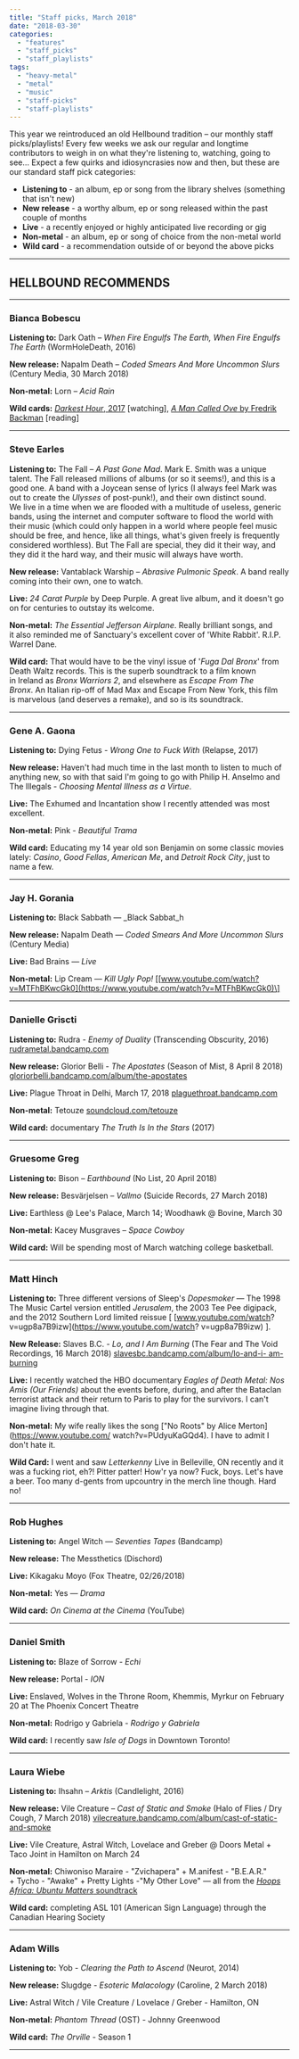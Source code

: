 ```yaml
---
title: "Staff picks, March 2018"
date: "2018-03-30"
categories: 
  - "features"
  - "staff_picks"
  - "staff_playlists"
tags: 
  - "heavy-metal"
  - "metal"
  - "music"
  - "staff-picks"
  - "staff-playlists"
---
```


This year we reintroduced an old Hellbound tradition – our monthly staff picks/playlists! Every few weeks we ask our regular and longtime contributors to weigh in on what they're listening to, watching, going to see... Expect a few quirks and idiosyncrasies now and then, but these are our standard staff pick categories:

- **Listening to** \- an album, ep or song from the library shelves (something that isn't new)
- **New release** \- a worthy album, ep or song released within the past couple of months
- **Live** - a recently enjoyed or highly anticipated live recording or gig
- **Non-metal** - an album, ep or song of choice from the non-metal world
- **Wild card** - a recommendation outside of or beyond the above picks

* * *

## HELLBOUND RECOMMENDS

* * *

### Bianca Bobescu

**Listening to:** Dark Oath – _When Fire Engulfs The Earth, When Fire Engulfs The Earth_ (WormHoleDeath, 2016)

**New release:** Napalm Death – _Coded Smears And More Uncommon Slurs_ (Century Media, 30 March 2018)

**Non-metal:** Lorn – _Acid Rain_

**Wild cards:** [_Darkest Hour_, 2017](http://www.imdb.com/title/tt4555426/?pf_rd_m=A2FGELUUNOQJNL&pf_rd_p=ea4e08e1-c8a3-47b5-ac3a-75026647c16e&pf_rd_r=0VAT8YY0T1F33B28MGF3&pf_rd_s=center-1&pf_rd_t=15506&pf_rd_i=moviemeter&ref_=chtmvm_tt_21) \[watching\], [_A Man Called Ove_ by Fredrik Backman](https://www.goodreads.com/book/show/18774964-a-man-called-ove) \[reading\]

* * *

### Steve Earles

**Listening to:** The Fall – _A_ _Past Gone Mad_. Mark E. Smith was a unique talent. The Fall released millions of albums (or so it seems!), and this is a good one. A band with a Joycean sense of lyrics (I always feel Mark was out to create the _Ulysses_ of post-punk!), and their own distinct sound. We live in a time when we are flooded with a multitude of useless, generic bands, using the internet and computer software to flood the world with their music (which could only happen in a world where people feel music should be free, and hence, like all things, what's given freely is frequently considered worthless). But The Fall are special, they did it their way, and they did it the hard way, and their music will always have worth.

**New release:** Vantablack Warship – _Abrasive Pulmonic Speak_. A band really coming into their own, one to watch.

**Live:** _24 Carat Purple_ by Deep Purple. A great live album, and it doesn't go on for centuries to outstay its welcome.

**Non-metal:** _The Essential Jefferson Airplane_. Really brilliant songs, and it also reminded me of Sanctuary's excellent cover of 'White Rabbit'. R.I.P. Warrel Dane.

**Wild card:** That would have to be the vinyl issue of '_Fuga Dal Bronx_' from Death Waltz records. This is the superb soundtrack to a film known in Ireland as _Bronx Warriors 2_, and elsewhere as _Escape From The Bronx_. An Italian rip-off of Mad Max and Escape From New York, this film is marvelous (and deserves a remake), and so is its soundtrack.

* * *

### Gene A. Gaona

**Listening to:** Dying Fetus - _Wrong One to Fuck With_ (Relapse, 2017)

**New release:** Haven't had much time in the last month to listen to much of anything new, so with that said I'm going to go with Philip H. Anselmo and The Illegals - _Choosing Mental Illness as a Virtue_.

**Live:** The Exhumed and Incantation show I recently attended was most excellent.

**Non-metal:** Pink - _Beautiful Trama_

**Wild card:** Educating my 14 year old son Benjamin on some classic movies lately: _Casino_, _Good Fellas_, _American Me_, and _Detroit Rock City_, just to name a few.

* * *

### Jay H. Gorania

**Listening to:** Black Sabbath — _Black Sabbat_h

**New release:** Napalm Death — _Coded Smears And More Uncommon Slurs_ (Century Media)

**Live:** Bad Brains — _Live_

**Non-metal:** Lip Cream — _Kill Ugly Pop!_ \[[www.youtube.com/watch?v=MTFhBKwcGk0](https://www.youtube.com/watch?v=MTFhBKwcGk0)\]

* * *

### Danielle Griscti

**Listening to:** Rudra - _Enemy of Duality_ (Transcending Obscurity, 2016) [rudrametal.bandcamp.com](https://rudrametal.bandcamp.com/)

**New release:** Glorior Belli - _The Apostates_ (Season of Mist, 8 April 8 2018) [gloriorbelli.bandcamp.com/album/the-apostates](https://gloriorbelli.bandcamp.com/album/the-apostates)

**Live:** Plague Throat in Delhi, March 17, 2018 [plaguethroat.bandcamp.com](https://plaguethroat.bandcamp.com/)

**Non-metal:** Tetouze [soundcloud.com/tetouze](https://soundcloud.com/tetouze)

**Wild card:** documentary _The Truth Is In the Stars_ (2017)

* * *

### Gruesome Greg

**Listening to:** Bison – _Earthbound_ (No List, 20 April 2018)

**New release:** Besvärjelsen – _Vallmo_ (Suicide Records, 27 March 2018)

**Live:** Earthless @ Lee's Palace, March 14; Woodhawk @ Bovine, March 30

**Non-metal:** Kacey Musgraves – _Space Cowboy_

**Wild card:** Will be spending most of March watching college basketball.

* * *

### Matt Hinch

**Listening to:** Three different versions of Sleep's _Dopesmoker —_ The 1998 The Music Cartel version entitled _Jerusalem_, the 2003 Tee Pee digipack, and the 2012 Southern Lord limited reissue \[ [www.youtube.com/watch? v=ugp8a7B9izw](https://www.youtube.com/watch? v=ugp8a7B9izw) \].

**New Release:** Slaves B.C. - _Lo, and I Am Burning_ (The Fear and The Void Recordings, 16 March 2018) [slavesbc.bandcamp.com/album/lo-and-i- am-burning](https://slavesbc.bandcamp.com/album/lo-and-i-am-burning)

**Live:** I recently watched the HBO documentary _Eagles of Death Metal: Nos Amis (Our Friends)_ about the events before, during, and after the Bataclan terrorist attack and their return to Paris to play for the survivors. I can't imagine living through that.

**Non-metal:** My wife really likes the song ["No Roots" by Alice Merton](https://www.youtube.com/ watch?v=PUdyuKaGQd4). I have to admit I don't hate it.

**Wild Card:** I went and saw _Letterkenny_ Live in Belleville, ON recently and it was a fucking riot, eh?! Pitter patter! How'r ya now? Fuck, boys. Let's have a beer. Too many d-gents from upcountry in the merch line though. Hard no!

* * *

### Rob Hughes

**Listening to:** Angel Witch — _Seventies Tapes_ (Bandcamp)

**New release:** The Messthetics (Dischord)

**Live:** Kikagaku Moyo (Fox Theatre, 02/26/2018)

**Non-metal:** Yes — _Drama_

**Wild card:** _On Cinema at the Cinema_ (YouTube)

* * *

### Daniel Smith

**Listening to:** Blaze of Sorrow - _Echi_

**New release:** Portal - _ION_

**Live:** Enslaved, Wolves in the Throne Room, Khemmis, Myrkur on February 20 at The Phoenix Concert Theatre

**Non-metal:** Rodrigo y Gabriela - _Rodrigo y Gabriela_

**Wild card:** I recently saw _Isle of Dogs_ in Downtown Toronto!

* * *

### Laura Wiebe

**Listening to:** Ihsahn – _Arktis_ (Candlelight, 2016)

**New release:** Vile Creature – _Cast of Static and Smoke_ (Halo of Flies / Dry Cough, 7 March 2018) [vilecreature.bandcamp.com/album/cast-of-static-and-smoke](https://vilecreature.bandcamp.com/album/cast-of-static-and-smoke)

**Live:** Vile Creature, Astral Witch, Lovelace and Greber @ Doors Metal + Taco Joint in Hamilton on March 24

**Non-metal:** Chiwoniso Maraire - "Zvichapera" + M.anifest - "B.E.A.R." + Tycho - "Awake" + Pretty Lights -"My Other Love" — all from the [_Hoops Africa: Ubuntu Matters_ soundtrack](http://www.hoopsafricafilm.com/music/)

**Wild card:** completing ASL 101 (American Sign Language) through the Canadian Hearing Society

* * *

### Adam Wills

**Listening to:** Yob - _Clearing the Path to Ascend_ (Neurot, 2014)

**New release:** Slugdge - _Esoteric Malacology_ (Caroline, 2 March 2018)

**Live:** Astral Witch / Vile Creature / Lovelace / Greber - Hamilton, ON

**Non-metal:** _Phantom Thread_ (OST) - Johnny Greenwood

**Wild card:** _The Orville_ - Season 1

* * *
